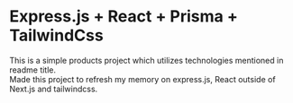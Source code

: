 # Express.js + React + Prisma + TailwindCss

This is a simple products project which utilizes technologies mentioned in readme title.  
Made this project to refresh my memory on express.js, React outside of Next.js and tailwindcss.
